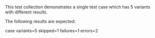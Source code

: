 This test collection demonstrates a single test case
which has 5 variants with different results.

The following results are expected:

case variants=5 skipped=1 failures=1 errors=2